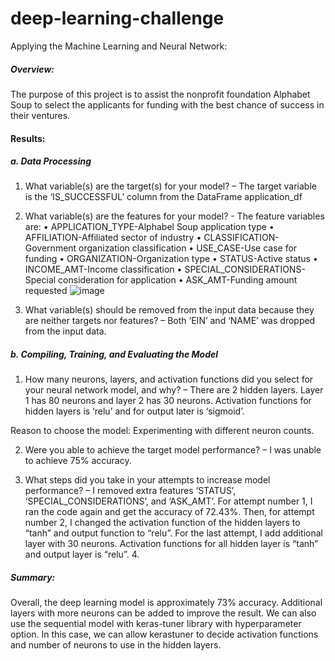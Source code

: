 # deep-learning-challenge
Applying the Machine Learning and Neural Network:

##### Overview: 
The purpose of this project is to assist the nonprofit foundation Alphabet Soup to select the applicants for funding with the best chance of success in their ventures.

#### Results: 
##### a. Data Processing 

1. What variable(s) are the target(s) for your model? – The target variable is the ‘IS_SUCCESSFUL’ column from the DataFrame application_df
2. What variable(s) are the features for your model? - The feature variables are: • APPLICATION_TYPE-Alphabel Soup application type • AFFILIATION-Affiliated sector of industry • CLASSIFICATION-Government organization classification • USE_CASE-Use case for funding • ORGANIZATION-Organization type • STATUS-Active status • INCOME_AMT-Income classification • SPECIAL_CONSIDERATIONS-Special consideration for application • ASK_AMT-Funding amount requested 
![image](https://github.com/elliszimmer/deep-learning-challenge/assets/126611342/f04467e1-31da-4229-9fdc-4bf5c9b46537)


3. What variable(s) should be removed from the input data because they are neither targets nor features? – Both ‘EIN’ and ‘NAME’ was dropped from the input data.

##### b. Compiling, Training, and Evaluating the Model 

1. How many neurons, layers, and activation functions did you select for your neural network model, and why? – There are 2 hidden layers. Layer 1 has 80 neurons and layer 2 has 30 neurons. Activation functions for hidden layers is ‘relu’ and for output later is ‘sigmoid’. 

Reason to choose the model: Experimenting with different neuron counts.  

2. Were you able to achieve the target model performance? – I was unable to achieve 75% accuracy.

3. What steps did you take in your attempts to increase model performance? – I removed extra features ‘STATUS’, ‘SPECIAL_CONSIDERATIONS’, and ‘ASK_AMT’. For attempt number 1, I ran the code again and get the accuracy of 72.43%. Then, for attempt number 2, I changed the activation function of the hidden layers to “tanh” and output function to “relu”. For the last attempt, I add additional layer with 30 neurons. Activation functions for all hidden layer is “tanh” and output layer is “relu”. 4. 

##### Summary: 
Overall, the deep learning model is approximately 73% accuracy. Additional layers with more neurons can be added to improve the result. We can also  use the sequential model with keras-tuner library with hyperparameter option. In this case, we can allow kerastuner to decide activation functions and number of neurons to use in the hidden layers.

